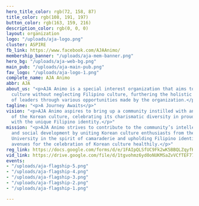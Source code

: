 ```yaml
---
hero_title_color: rgb(72, 158, 87)
title_color: rgb(108, 191, 197)
button_color: rgb(163, 159, 216)
description_color: rgb(0, 0, 0)
layout: organization
logo: "/uploads/aja-logo.png"
cluster: ASPIRE
fb_link: https://www.facebook.com/AJAAnimo/
membership_banner: "/uploads/aja-mem-banner.png"
hero_bg: "/uploads/aja-web-bg.png"
main_pub: "/uploads/aja-main-pub.png"
fav_logo: "/uploads/aja-logo-1.png"
complete_name: AJA Animo
abbr: AJA
about_us: "<p>AJA Animo is a special interest organization that aims to promote Korean
  culture without neglecting Filipino culture, furthering the holistic development
  of leaders through various opportunities made by the organization.</p>"
tagline: "<p>A Journey Awaits</p>"
vision: "<p>AJA Animo aspires to bring up a community instilled with an engaged perception
  of the Korean culture, celebrating its charismatic diversity in proud symbiosis
  with the unique Filipino identity.</p>"
mission: "<p>AJA Animo strives to contribute to the community’s intellectual, cultural,
  and social development by uniting Korean culture enthusiasts from the De La Salle
  University in the spirit of camaraderie and upholding Filipino identity to hold
  avenues for the celebration of Korean culture healthily.</p>"
reg_link: https://docs.google.com/forms/d/e/1FAIpQLSfUC9Fk2wK5BBQLZqyfKjqYMl3H5DAxggKeRbLJMEPI6jmGoA/viewform
vid_link: https://drive.google.com/file/d/1tgvohmz6yd0oNUKMSaZvVCfTEF77o-jR/preview
events:
- "/uploads/aja-flagship-5.png"
- "/uploads/aja-flagship-4.png"
- "/uploads/aja-flagship-3.png"
- "/uploads/aja-flagship-2.png"
- "/uploads/aja-flagship-1.png"

---
```

